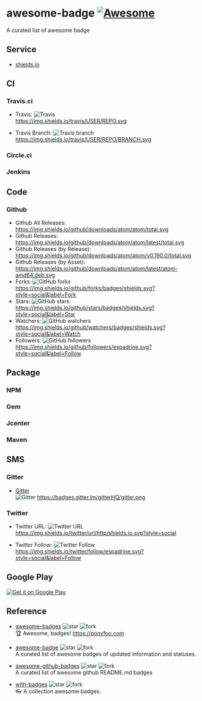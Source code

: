 # awesome-badge [![Awesome](https://cdn.rawgit.com/sindresorhus/awesome/d7305f38d29fed78fa85652e3a63e154dd8e8829/media/badge.svg)](https://github.com/sindresorhus/awesome)
A curated list of awesome badge

## Service

- [shields.io](http://shields.io/)

## CI

### Travis.ci

- Travis:		![Travis](https://img.shields.io/travis/USER/REPO.svg)  
  https://img.shields.io/travis/USER/REPO.svg
  
- Travis Branch:		![Travis branch](https://img.shields.io/travis/USER/REPO/BRANCH.svg)  
  https://img.shields.io/travis/USER/REPO/BRANCH.svg

### Circle.ci

### Jenkins

## Code
### Github

- Github All Releases:		
  https://img.shields.io/github/downloads/atom/atom/total.svg
- Github Releases:		
  https://img.shields.io/github/downloads/atom/atom/latest/total.svg
- Github Releases (by Release):		
  https://img.shields.io/github/downloads/atom/atom/v0.190.0/total.svg
- Github Releases (by Asset):		
  https://img.shields.io/github/downloads/atom/atom/latest/atom-amd64.deb.svg
- Forks: ![GitHub forks](https://img.shields.io/github/forks/badges/shields.svg?style=social&label=Fork)  
  https://img.shields.io/github/forks/badges/shields.svg?style=social&label=Fork
- Stars:	![GitHub stars](https://img.shields.io/github/stars/badges/shields.svg?style=social&label=Star)  
  https://img.shields.io/github/stars/badges/shields.svg?style=social&label=Star
- Watchers: ![GitHub watchers](https://img.shields.io/github/watchers/badges/shields.svg?style=social&label=Watch)  
  https://img.shields.io/github/watchers/badges/shields.svg?style=social&label=Watch
- Followers: ![GitHub followers](https://img.shields.io/github/followers/espadrine.svg?style=social&label=Follow)  
  https://img.shields.io/github/followers/espadrine.svg?style=social&label=Follow

## Package
### NPM

### Gem

### Jcenter

### Maven

## SMS
### Gitter

* [Gitter](http://blog.gitter.im/badgers/)  
![Gitter](https://badges.gitter.im/gitterHQ/gitter.png) https://badges.gitter.im/gitterHQ/gitter.png

### Twitter

- Twitter URL: ![Twitter URL](https://img.shields.io/twitter/url/http/shields.io.svg?style=social)  
  https://img.shields.io/twitter/url/http/shields.io.svg?style=social
  
- Twitter Follow: ![Twitter Follow](https://img.shields.io/twitter/follow/espadrine.svg?style=social&label=Follow)  
  https://img.shields.io/twitter/follow/espadrine.svg?style=social&label=Follow


## Google Play

[![Get it on Google Play](https://developer.android.com/images/brand/en_generic_rgb_wo_45.png)](https://play.google.com/store/apps/details?id=com.pnikosis.materialishprogress.sample)

## Reference

- [awesome-badges](https://github.com/bevacqua/awesome-badges)
![star](http://githubbadges.com/star.svg?user=bevacqua&repo=awesome-badges)
![fork](http://githubbadges.com/fork.svg?user=bevacqua&repo=awesome-badges&style=flat&color=fff&background=007ec6)  
🏆 Awesome, badges! https://ponyfoo.com

- [awesome-badge](https://github.com/changyuheng/awesome-badge)
![star](http://githubbadges.com/star.svg?user=changyuheng&repo=awesome-badge)
![fork](http://githubbadges.com/fork.svg?user=changyuheng&repo=awesome-badge&style=flat&color=fff&background=007ec6)  
A curated list of awesome badges of updated information and statuses.

- [awesome-github-badges](https://github.com/chetanraj/awesome-github-badges)
![star](http://githubbadges.com/star.svg?user=chetanraj&repo=awesome-github-badges)
![fork](http://githubbadges.com/fork.svg?user=chetanraj&repo=awesome-github-badges&style=flat&color=fff&background=007ec6)  
A curated list of awesome github README.md badges

- [with-badges](https://github.com/bubkoo/with-badges)
![star](http://githubbadges.com/star.svg?user=bubkoo&repo=with-badges)
![fork](http://githubbadges.com/fork.svg?user=bubkoo&repo=with-badges&style=flat&color=fff&background=007ec6)  
👓 A collection awesome badges.
